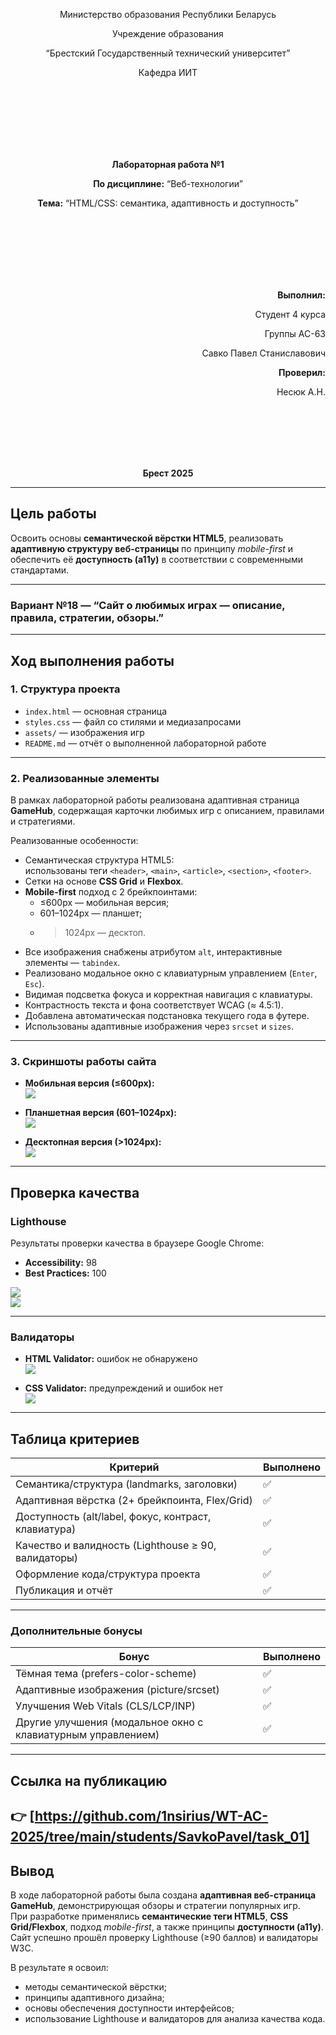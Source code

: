 <p align="center">Министерство образования Республики Беларусь</p>
<p align="center">Учреждение образования</p>
<p align="center">“Брестский Государственный технический университет”</p>
<p align="center">Кафедра ИИТ</p>
<br><br><br><br><br><br>
<p align="center"><strong>Лабораторная работа №1</strong></p>
<p align="center"><strong>По дисциплине:</strong> “Веб-технологии”</p>
<p align="center"><strong>Тема:</strong> “HTML/CSS: семантика, адаптивность и доступность”</p>
<br><br><br><br><br><br>
<p align="right"><strong>Выполнил:</strong></p>
<p align="right">Студент 4 курса</p>
<p align="right">Группы АС-63</p>
<p align="right">Савко Павел Станиславович</p>
<p align="right"><strong>Проверил:</strong></p>
<p align="right">Несюк А.Н.</p>
<br><br><br><br><br>
<p align="center"><strong>Брест 2025</strong></p>

---

## Цель работы

Освоить основы **семантической вёрстки HTML5**, реализовать **адаптивную структуру веб-страницы** по принципу *mobile-first* и обеспечить её **доступность (a11y)** в соответствии с современными стандартами.

---

### Вариант №18 — “Сайт о любимых играх — описание, правила, стратегии, обзоры.”

---

## Ход выполнения работы

### 1. Структура проекта

- `index.html` — основная страница  
- `styles.css` — файл со стилями и медиазапросами  
- `assets/` — изображения игр  
- `README.md` — отчёт о выполненной лабораторной работе  

---

### 2. Реализованные элементы

В рамках лабораторной работы реализована адаптивная страница **GameHub**, содержащая карточки любимых игр с описанием, правилами и стратегиями.  

Реализованные особенности:
- Семантическая структура HTML5:  
  использованы теги `<header>`, `<main>`, `<article>`, `<section>`, `<footer>`.  
- Сетки на основе **CSS Grid** и **Flexbox**.  
- **Mobile-first** подход с 2 брейкпоинтами:  
  - ≤600px — мобильная версия;  
  - 601–1024px — планшет;  
  - >1024px — десктоп.  
- Все изображения снабжены атрибутом `alt`, интерактивные элементы — `tabindex`.  
- Реализовано модальное окно с клавиатурным управлением (`Enter`, `Esc`).  
- Видимая подсветка фокуса и корректная навигация с клавиатуры.  
- Контрастность текста и фона соответствует WCAG (≈ 4.5:1).  
- Добавлена автоматическая подстановка текущего года в футере.  
- Использованы адаптивные изображения через `srcset` и `sizes`.  

---

### 3. Скриншоты работы сайта

- **Мобильная версия (≤600px):**  
![](img/mobile.png)

- **Планшетная версия (601–1024px):**  
![](img/tablet.png)

- **Десктопная версия (>1024px):**  
![](img/desktop.png)

---

## Проверка качества

### Lighthouse

Результаты проверки качества в браузере Google Chrome:

- **Accessibility:** 98  
- **Best Practices:** 100  

![](img/lighthouse_accessibility.png)  
![](img/lighthouse_best_practices.png)

---

### Валидаторы

- **HTML Validator:** ошибок не обнаружено  
![](img/html_validator.png)

- **CSS Validator:** предупреждений и ошибок нет  
![](img/css_validator.png)

---

## Таблица критериев

| Критерий                                             | Выполнено |
|------------------------------------------------------|-----------|
| Семантика/структура (landmarks, заголовки)           | ✅       |
| Адаптивная вёрстка (2+ брейкпоинта, Flex/Grid)       | ✅       |
| Доступность (alt/label, фокус, контраст, клавиатура) | ✅       |
| Качество и валидность (Lighthouse ≥ 90, валидаторы)  | ✅       |
| Оформление кода/структура проекта                    | ✅       |
| Публикация и отчёт                                   | ✅       |

---

### Дополнительные бонусы 

| Бонус                                                       | Выполнено |
|-------------------------------------------------------------|-----------|
| Тёмная тема (prefers-color-scheme)                          | ✅        |
| Адаптивные изображения (picture/srcset)                     | ✅        |
| Улучшения Web Vitals (CLS/LCP/INP)                          | ✅        |
| Другие улучшения (модальное окно с клавиатурным управлением)| ✅        |

---

## Ссылка на публикацию

👉 [https://github.com/1nsirius/WT-AC-2025/tree/main/students/SavkoPavel/task_01]
---

## Вывод

В ходе лабораторной работы была создана **адаптивная веб-страница GameHub**, демонстрирующая обзоры и стратегии популярных игр.  
При разработке применялись **семантические теги HTML5**, **CSS Grid/Flexbox**, подход *mobile-first*, а также принципы **доступности (a11y)**.  
Сайт успешно прошёл проверку Lighthouse (≥90 баллов) и валидаторы W3C.  

В результате я освоил:
- методы семантической вёрстки;
- принципы адаптивного дизайна;
- основы обеспечения доступности интерфейсов;
- использование Lighthouse и валидаторов для анализа качества кода.
